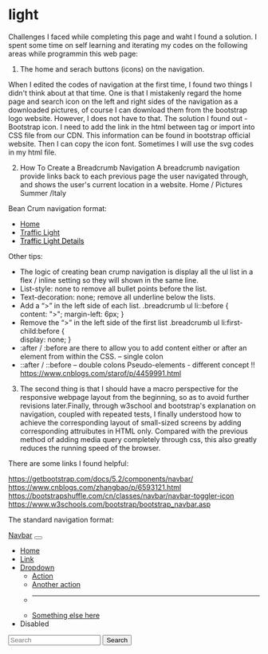 # light

Challenges I faced while completing this page and waht I found a solution.
I spent some time on self learning and iterating my codes on the following areas while programmin this web page:

1. The home and serach buttons (icons) on the navigation.

When I edited the codes of navigation at the first time, I found two things I didn't think about at that time. One is that I mistakenly regard the home page and search icon on the left and right sides of the navigation as a downloaded pictures, of course I can download them from the bootstrap logo website. However, I does not have to that. 
The solution I found out - Bootstrap icon. I need to add the link in the html between <head> tag or import into CSS file from our CDN. This information can be found in bootstrap official website. Then I can copy the icon font. Sometimes I will use the svg codes in my html file.
 
<link rel="stylesheet" href="https://cdn.jsdelivr.net/npm/bootstrap@5.2.2/dist/css/bootstrap.min.css" integrity="sha384-Zenh87qX5JnK2Jl0vWa8Ck2rdkQ2Bzep5IDxbcnCeuOxjzrPF/et3URy9Bv1WTRi" crossorigin="anonymous">




2. How To Create a Breadcrumb Navigation
A breadcrumb navigation provide links back to each previous page the user navigated through, and shows the user's current location in a website.
Home / Pictures Summer /Italy


Bean Crum navigation format:
<div class="breadcrumb">
            <ul>
                <li>
                    <a href="/">Home</a>
                </li>
                <li>
                    <a href="/">Traffic Light</a>
                </li>
                <li>
                    <a href="/" style="color: black">Traffic Light Details</a>
                </li>
            </ul>
</div>


Other tips:
-	The logic of creating bean crump navigation is display all the ul list in a flex / inline setting so they will shown in the same line. 
-	List-style: none to remove all bullet points before the list.
-	Text-decoration: none; remove all underline below the lists.
-	Add a “>” in the left side of each list.
  .breadcrumb ul li::before {    
    content: ">";
    margin-left: 6px; 
 }
-	Remove the “>” in the left side of the first list
  .breadcrumb ul li:first-child:before {    
     display: none;
}
-	:after / :before are there to allow you to add content either or after an element from within the CSS. – single colon
-	::after / ::before – double colons
Pseudo-elements - different concept !!
https://www.cnblogs.com/starof/p/4459991.html





3. The second thing is that I should have a macro perspective for the responsive webpage layout from the beginning, so as to avoid further revisions later.Finally, through w3school and bootstrap's explanation on navigation, coupled with repeated tests, I finally understood how to achieve the corresponding layout of small-sized screens by adding corresponding attruibutes in HTML only. Compared with the previous method of adding media query completely through css, this also greatly reduces the running speed of the browser.

There are some links I found helpful:

https://getbootstrap.com/docs/5.2/components/navbar/ 
https://www.cnblogs.com/zhangbao/p/6593121.html
https://bootstrapshuffle.com/cn/classes/navbar/navbar-toggler-icon
https://www.w3schools.com/bootstrap/bootstrap_navbar.asp 

The standard navigation format:

<nav class="navbar navbar-expand-lg bg-light">
  <div class="container-fluid / container">
    <a class="navbar-brand" href="#">Navbar</a>
    <button class="navbar-toggler" type="button" data-bs-toggle="collapse" data-bs-target="#navbarSupportedContent" aria-controls="navbarSupportedContent" aria-expanded="false" aria-label="Toggle navigation">
      <span class="navbar-toggler-icon"></span>
    </button>
    <div class="collapse navbar-collapse" id="navbarSupportedContent">
      <ul class="navbar-nav me-auto mb-2 mb-lg-0">
        <li class="nav-item">
          <a class="nav-link active" aria-current="page" href="#">Home</a>
        </li>
        <li class="nav-item">
          <a class="nav-link" href="#">Link</a>
        </li>
        <li class="nav-item dropdown">
          <a class="nav-link dropdown-toggle" href="#" role="button" data-bs-toggle="dropdown" aria-expanded="false">
            Dropdown
          </a>
          <ul class="dropdown-menu">
            <li><a class="dropdown-item" href="#">Action</a></li>
            <li><a class="dropdown-item" href="#">Another action</a></li>
            <li><hr class="dropdown-divider"></li>
            <li><a class="dropdown-item" href="#">Something else here</a></li>
          </ul>
        </li>
        <li class="nav-item">
          <a class="nav-link disabled">Disabled</a>
        </li>
      </ul>
      <form class="d-flex" role="search">
        <input class="form-control me-2" type="search" placeholder="Search" aria-label="Search">
        <button class="btn btn-outline-success" type="submit">Search</button>
      </form>
    </div>
  </div>
</nav>






 
